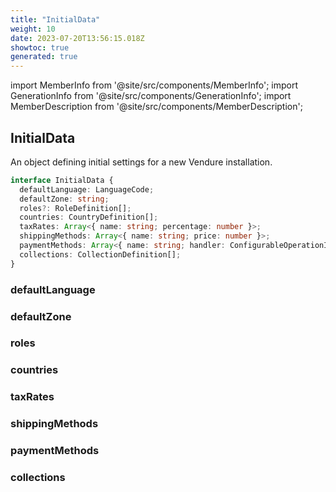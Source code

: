 ```yaml
---
title: "InitialData"
weight: 10
date: 2023-07-20T13:56:15.018Z
showtoc: true
generated: true
---
```

<!-- This file was generated from the Vendure source. Do not modify. Instead, re-run the "docs:build" script -->
import MemberInfo from '@site/src/components/MemberInfo';
import GenerationInfo from '@site/src/components/GenerationInfo';
import MemberDescription from '@site/src/components/MemberDescription';


## InitialData

<GenerationInfo sourceFile="packages/core/src/data-import/types.ts" sourceLine="46" packageName="@vendure/core" />

An object defining initial settings for a new Vendure installation.

```ts title="Signature"
interface InitialData {
  defaultLanguage: LanguageCode;
  defaultZone: string;
  roles?: RoleDefinition[];
  countries: CountryDefinition[];
  taxRates: Array<{ name: string; percentage: number }>;
  shippingMethods: Array<{ name: string; price: number }>;
  paymentMethods: Array<{ name: string; handler: ConfigurableOperationInput }>;
  collections: CollectionDefinition[];
}
```

### defaultLanguage

<MemberInfo kind="property" type="<a href='/typescript-api/common/language-code#languagecode'>LanguageCode</a>"   />


### defaultZone

<MemberInfo kind="property" type="string"   />


### roles

<MemberInfo kind="property" type="RoleDefinition[]"   />


### countries

<MemberInfo kind="property" type="CountryDefinition[]"   />


### taxRates

<MemberInfo kind="property" type="Array&#60;{ name: string; percentage: number }&#62;"   />


### shippingMethods

<MemberInfo kind="property" type="Array&#60;{ name: string; price: number }&#62;"   />


### paymentMethods

<MemberInfo kind="property" type="Array&#60;{ name: string; handler: ConfigurableOperationInput }&#62;"   />


### collections

<MemberInfo kind="property" type="CollectionDefinition[]"   />


